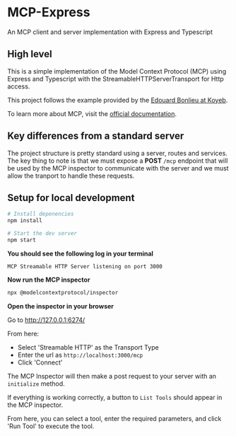 # MCP-Express
An MCP client and server implementation with Express and Typescript

## High level
This is a simple implementation of the Model Context Protocol (MCP) using Express and Typescript with the StreamableHTTPServerTransport for Http access.

This project follows the example provided by the [Edouard Bonlieu at Koyeb](https://www.koyeb.com/tutorials/deploy-remote-mcp-servers-to-koyeb-using-streamable-http-transport).

To learn more about MCP, visit the [official documentation](https://modelcontextprotocol.io/introduction).

## Key differences from a standard server
The project structure is pretty standard using a server, routes and services.
The key thing to note is that we must expose a **POST** `/mcp` endpoint that will be used by the MCP inspector to communicate with the server and we must allow the tranport to handle these requests.

## Setup for local development

```bash
# Install depenencies
npm install

# Start the dev server
npm start
````

**You should see the following log in your terminal**

```MCP Streamable HTTP Server listening on port 3000```

**Now run the MCP inspector**
```bash
npx @modelcontextprotocol/inspector
```

**Open the inspector in your browser**

Go to http://127.0.0.1:6274/

From here:
- Select 'Streamable HTTP' as the Transport Type
- Enter the url as `http://localhost:3000/mcp`
- Click 'Connect'

The MCP Inspector will then make a post request to your server with an `initialize` method.

If everything is working correctly, a button to `List Tools` should appear in the MCP inspector.

From here, you can select a tool, enter the required parameters, and click 'Run Tool' to execute the tool.
